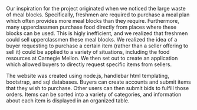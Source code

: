 Our inspiration for the project originated when we noticed the large waste of meal blocks. Specifically, freshmen are required to
purchase a meal plan which often provides more meal blocks than they require. Furthermore,
many upperclassmen purchase food directly from places where these blocks can be used. This is higly inefficient, and we realized that freshmen could sell upperclassmen
these meal blocks. 
We realized the idea of a buyer requesting to purchase a certain item (rather than a seller offering to sell it)
could be applied to a variety of situations, including the food resources at Carnegie Mellon. We then set out to 
create an application which allowed buyers to directly request specific items from sellers.

The website was created using node.js, handlebar html templating, bootstrap, and sql databases. Buyers can create accounts
and submit items that they wish to purchase. Other users can then submit bids to fulfill those orders. 
Items can be sorted into a variety of categories, and information about each item is displayed in an organized table.

